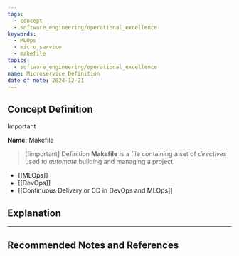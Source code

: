 ```yaml
---
tags:
  - concept
  - software_engineering/operational_excellence
keywords:
  - MLOps
  - micro_service
  - makefile
topics:
  - software_engineering/operational_excellence
name: Microservice Definition
date of note: 2024-12-21
---
```


## Concept Definition

>[!important]
>**Name**: Makefile

>[!important] Definition
>**Makefile** is a file containing a set of *directives* used to *automate* building and managing a project.

- [[MLOps]]
- [[DevOps]]
- [[Continuous Delivery or CD in DevOps and MLOps]]

## Explanation









-----------
##  Recommended Notes and References

